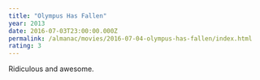 ```yaml
---
title: "Olympus Has Fallen"
year: 2013
date: 2016-07-03T23:00:00.000Z
permalink: /almanac/movies/2016-07-04-olympus-has-fallen/index.html
rating: 3
---
```


Ridiculous and awesome.
